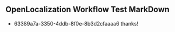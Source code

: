 ## OpenLocalization Workflow Test MarkDown
* 63389a7a-3350-4ddb-8f0e-8b3d2cfaaaa6 thanks!

<!--HONumber=Jul16_HO2-->


